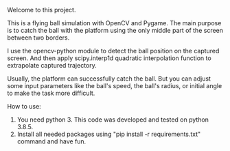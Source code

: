 Welcome to this project.

This is a flying ball simulation with OpenCV and Pygame.
The main purpose is to catch the ball with the platform using the only middle part
of the screen between two borders.

I use the opencv-python module to detect the ball position on the captured screen. 
And then apply scipy.interp1d quadratic interpolation function to extrapolate
captured trajectory.

Usually, the platform can successfully catch the ball. But you can adjust some input 
parameters like the ball's speed, the ball's radius, or initial angle to make 
the task more difficult.

How to use: 
1) You need python 3. This code was developed and tested on python 3.8.5.
2) Install all needed packages using "pip install -r requirements.txt" command and have fun.